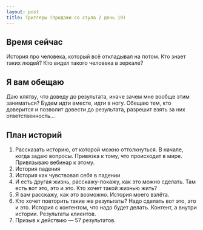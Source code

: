 ```yaml
---
layout: post
title: Триггеры (продажи со стула 2 день 19)
---
```


## Время сейчас

История про человека, который всё откладывал на потом. Кто знает таких людей? Кто видел такого человека в зеркале?

## Я вам обещаю

Даю клятву, что доведу до результата, иначе зачем мне вообще этим заниматься? Будем идти вместе, идти в ногу. Обещаю тем, кто доверится и позволит довести до результата, разрешит взять за них ответственность...

## План историй

1. Рассказать историю, от которой можно оттолкнуться. В начале, когда задаю вопросы. Привязка к тому, что происходит в мире. Привязываю вебинар к этому.
2. История падения
3. История как чувствовал себя в падении
4. И есть другая жизнь, расскажу-покажу, как это можно сделать. Там есть вот это, это и это. Кто хочет такой жизнью жить?
5. Я вам расскажу, как это возможно. История моего взлёта.
6. Кто хочет повторить такие же результаты? Надо сделать вот это, это и это. История с контентом, что надо будет делать. Контент, а внутри истории. Результаты клиентов.
7. Призыв к действию — 57 результатов.


